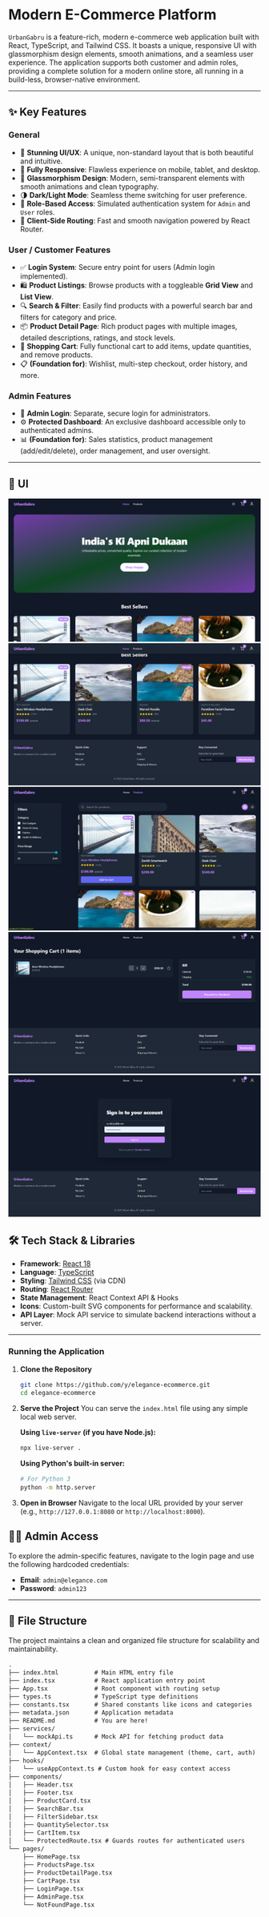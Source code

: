 # Modern E-Commerce Platform


`UrbanGabru` is a feature-rich, modern e-commerce web application built with React, TypeScript, and Tailwind CSS. It boasts a unique, responsive UI with glassmorphism design elements, smooth animations, and a seamless user experience. The application supports both customer and admin roles, providing a complete solution for a modern online store, all running in a build-less, browser-native environment.

---

## ✨ Key Features

### General
-   🎨 **Stunning UI/UX**: A unique, non-standard layout that is both beautiful and intuitive.
-   📱 **Fully Responsive**: Flawless experience on mobile, tablet, and desktop.
-   💎 **Glassmorphism Design**: Modern, semi-transparent elements with smooth animations and clean typography.
-   🌗 **Dark/Light Mode**: Seamless theme switching for user preference.
-   🔐 **Role-Based Access**: Simulated authentication system for `Admin` and `User` roles.
-   🧭 **Client-Side Routing**: Fast and smooth navigation powered by React Router.

### User / Customer Features
-   ✅ **Login System**: Secure entry point for users (Admin login implemented).
-   🛍️ **Product Listings**: Browse products with a toggleable **Grid View** and **List View**.
-   🔍 **Search & Filter**: Easily find products with a powerful search bar and filters for category and price.
-   📦 **Product Detail Page**: Rich product pages with multiple images, detailed descriptions, ratings, and stock levels.
-   🛒 **Shopping Cart**: Fully functional cart to add items, update quantities, and remove products.
-   📋 **(Foundation for)**: Wishlist, multi-step checkout, order history, and more.

### Admin Features
-   🔑 **Admin Login**: Separate, secure login for administrators.
-   ⚙️ **Protected Dashboard**: An exclusive dashboard accessible only to authenticated admins.
-   📊 **(Foundation for)**: Sales statistics, product management (add/edit/delete), order management, and user oversight.

---
## 📸 UI
![alt text](./Screenshots/1.png)
![alt text](./Screenshots/2.png)
![alt text](./Screenshots/3.png)
![alt text](./Screenshots/4.png)
![alt text](./Screenshots/5.png)


## 🛠️ Tech Stack & Libraries

-   **Framework**: [React 18](https://reactjs.org/)
-   **Language**: [TypeScript](https://www.typescriptlang.org/)
-   **Styling**: [Tailwind CSS](https://tailwindcss.com/) (via CDN)
-   **Routing**: [React Router](https://reactrouter.com/)
-   **State Management**: React Context API & Hooks
-   **Icons**: Custom-built SVG components for performance and scalability.
-   **API Layer**: Mock API service to simulate backend interactions without a server.

---

### Running the Application

1.  **Clone the Repository**
    ```bash
    git clone https://github.com/y/elegance-ecommerce.git
    cd elegance-ecommerce
    ```

2.  **Serve the Project**
    You can serve the `index.html` file using any simple local web server.

    **Using `live-server` (if you have Node.js):**
    ```bash
    npx live-server .
    ```

    **Using Python's built-in server:**
    ```bash
    # For Python 3
    python -m http.server
    ```

3.  **Open in Browser**
    Navigate to the local URL provided by your server (e.g., `http://127.0.0.1:8080` or `http://localhost:8000`).


## 🧑‍💻 Admin Access

To explore the admin-specific features, navigate to the login page and use the following hardcoded credentials:

-   **Email**: `admin@elegance.com`
-   **Password**: `admin123`

---

## 📁 File Structure

The project maintains a clean and organized file structure for scalability and maintainability.

```
.
├── index.html          # Main HTML entry file
├── index.tsx           # React application entry point
├── App.tsx             # Root component with routing setup
├── types.ts            # TypeScript type definitions
├── constants.tsx       # Shared constants like icons and categories
├── metadata.json       # Application metadata
├── README.md           # You are here!
├── services/
│   └── mockApi.ts      # Mock API for fetching product data
├── context/
│   └── AppContext.tsx  # Global state management (theme, cart, auth)
├── hooks/
│   └── useAppContext.ts # Custom hook for easy context access
├── components/
│   ├── Header.tsx
│   ├── Footer.tsx
│   ├── ProductCard.tsx
│   ├── SearchBar.tsx
│   ├── FilterSidebar.tsx
│   ├── QuantitySelector.tsx
│   ├── CartItem.tsx
│   └── ProtectedRoute.tsx # Guards routes for authenticated users
└── pages/
    ├── HomePage.tsx
    ├── ProductsPage.tsx
    ├── ProductDetailPage.tsx
    ├── CartPage.tsx
    ├── LoginPage.tsx
    ├── AdminPage.tsx
    └── NotFoundPage.tsx
```
